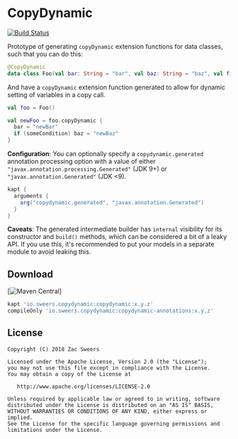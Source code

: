CopyDynamic
===========

[![Build Status](https://travis-ci.org/hzsweers/copydynamic.svg?branch=master)](https://travis-ci.org/hzsweers/copydynamic)

Prototype of generating `copyDynamic` extension functions for data classes, such that you can do this:

```kotlin
@CopyDynamic
data class Foo(val bar: String = "bar", val baz: String = "baz", val fizz: String = "fizz")
```

And have a `copyDynamic` extension function generated to allow for dynamic setting of variables in a copy call.

```kotlin
val foo = Foo()

val newFoo = foo.copyDynamic {
  bar = "newBar"
  if (someCondition) baz = "newBaz"
}
```

**Configuration**: You can optionally specify a `copydynamic.generated` annotation processing option 
with a value of either `"javax.annotation.processing.Generated"` (JDK 9+) or `"javax.annotation.Generated"` (JDK <9).

```gradle
kapt {
  arguments {
    arg("copydynamic.generated", "javax.annotation.Generated")
  }
}
```

**Caveats**: The generated intermediate builder has `internal` visibility for its constructor and `build()` 
methods, which can be considered a bit of a leaky API. If you use this, it's recommended to put 
your models in a separate module to avoid leaking this.

Download
--------

[![Maven Central](https://img.shields.io/maven-central/v/io.sweers.copydynamic/copydynamic.svg)]
```gradle
kapt 'io.sweers.copydynamic:copydynamic:x.y.z'
compileOnly 'io.sweers.copydynamic:copydynamic-annotations:x.y.z'
```

License
-------

    Copyright (C) 2018 Zac Sweers

    Licensed under the Apache License, Version 2.0 (the "License");
    you may not use this file except in compliance with the License.
    You may obtain a copy of the License at

       http://www.apache.org/licenses/LICENSE-2.0

    Unless required by applicable law or agreed to in writing, software
    distributed under the License is distributed on an "AS IS" BASIS,
    WITHOUT WARRANTIES OR CONDITIONS OF ANY KIND, either express or implied.
    See the License for the specific language governing permissions and
    limitations under the License.
